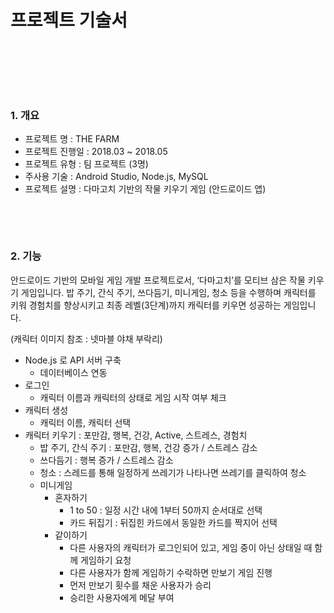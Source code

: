 # 프로젝트 기술서

&nbsp;

&nbsp;

&nbsp;

### 1. 개요

- 프로젝트 명 : THE FARM
- 프로젝트 진행일 : 2018.03 ~ 2018.05
- 프로젝트 유형 : 팀 프로젝트 (3명)
- 주사용 기술 : Android Studio, Node.js, MySQL
- 프로젝트 설명 : 다마고치 기반의 작물 키우기 게임 (안드로이드 앱)

&nbsp;

&nbsp;

### 2. 기능

안드로이드 기반의 모바일 게임 개발 프로젝트로서, ‘다마고치’를 모티브 삼은 작물 키우기 게임입니다. 
밥 주기, 간식 주기, 쓰다듬기, 미니게임, 청소 등을 수행하며 캐릭터를 키워 경험치를 향상시키고 최종 레벨(3단계)까지 캐릭터를 키우면 성공하는 게임입니다.

(캐릭터 이미지 참조 : 넷마블 야채 부락리)

- Node.js 로 API 서버 구축
  - 데이터베이스 연동
- 로그인
  - 캐릭터 이름과 캐릭터의 상태로 게임 시작 여부 체크
- 캐릭터 생성
  - 캐릭터 이름, 캐릭터 선택
- 캐릭터 키우기 : 포만감, 행복, 건강, Active, 스트레스, 경험치
  - 밥 주기, 간식 주기 : 포만감, 행복, 건강 증가 / 스트레스 감소
  - 쓰다듬기 : 행복 증가 / 스트레스 감소
  - 청소 : 스레드를 통해 일정하게 쓰레기가 나타나면 쓰레기를 클릭하여 청소
  - 미니게임
    - 혼자하기
      - 1 to 50 : 일정 시간 내에 1부터 50까지 순서대로 선택
      - 카드 뒤집기 : 뒤집힌 카드에서 동일한 카드를 짝지어 선택
    - 같이하기
      - 다른 사용자의 캐릭터가 로그인되어 있고, 게임 중이 아닌 상태일 때 함께 게임하기 요청
      - 다른 사용자가 함께 게임하기 수락하면 만보기 게임 진행
      - 먼저 만보기 횟수를 채운 사용자가 승리
      - 승리한 사용자에게 메달 부여
